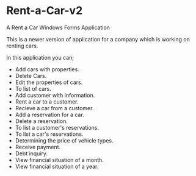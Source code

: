 # Rent-a-Car-v2
A Rent a Car Windows Forms Application

This is a newer version of application for a company which is working on renting cars.

In this application you can;

  - Add cars with properties.
  - Delete Cars.
  - Edit the properties of cars.
  - To list of cars.
  - Add customer with information.
  - Rent a car to a customer.
  - Recieve a car from a customer.
  - Add a reservation for a car.
  - Delete a reservation.
  - To list a customer's reservations.
  - To list a car's reservations.
  - Determining the price of vehicle types.
  - Receive payment. 
  - Debt inquiry.
  - View financial situation of a month.
  - View financial situation of a year.
